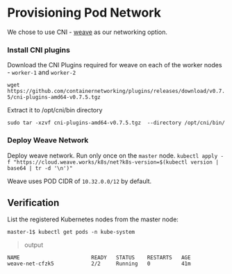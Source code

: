 # Provisioning Pod Network

We chose to use CNI - [weave](https://www.weave.works/docs/net/latest/kubernetes/kube-addon/) as our networking option.

### Install CNI plugins

Download the CNI Plugins required for weave on each of the worker nodes - `worker-1` and `worker-2`

`wget https://github.com/containernetworking/plugins/releases/download/v0.7.5/cni-plugins-amd64-v0.7.5.tgz`

Extract it to /opt/cni/bin directory

`sudo tar -xzvf cni-plugins-amd64-v0.7.5.tgz  --directory /opt/cni/bin/`

### Deploy Weave Network

Deploy weave network. Run only once on the `master` node.
`kubectl apply -f "https://cloud.weave.works/k8s/net?k8s-version=$(kubectl version | base64 | tr -d '\n')"`

Weave uses POD CIDR of `10.32.0.0/12` by default.

## Verification

List the registered Kubernetes nodes from the master node:

```
master-1$ kubectl get pods -n kube-system
```

> output

```
NAME                       READY   STATUS    RESTARTS   AGE
weave-net-cfzk5            2/2     Running   0          41m
```
